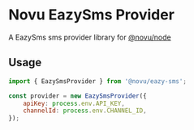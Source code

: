# Novu EazySms Provider

A EazySms sms provider library for [@novu/node](https://github.com/novuhq/novu)

## Usage

```javascript
import { EazySmsProvider } from '@novu/eazy-sms';

const provider = new EazySmsProvider({
    apiKey: process.env.API_KEY,
    channelId: process.env.CHANNEL_ID,
});
```
